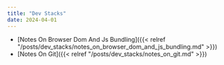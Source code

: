 ```yaml
---
title: "Dev Stacks"
date: 2024-04-01
---
```


- [Notes On Browser Dom And Js Bundling]({{< relref "/posts/dev_stacks/notes_on_browser_dom_and_js_bundling.md" >}})
- [Notes On Git]({{< relref "/posts/dev_stacks/notes_on_git.md" >}})